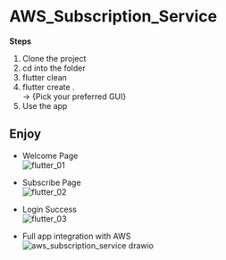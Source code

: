 # AWS_Subscription_Service

**Steps**
1. Clone the project
2. cd into the folder
3. flutter clean
4. flutter create . \
  -> {Pick your preferred GUI}
5. Use the app

## Enjoy

- Welcome Page \
![flutter_01](https://user-images.githubusercontent.com/30655517/172448395-abf47cd0-515d-4307-b8af-09fdbdc24289.png)

- Subscribe Page \
![flutter_02](https://user-images.githubusercontent.com/30655517/172448507-d62363e3-89c1-485d-9550-5743f41063aa.png)

- Login Success \
![flutter_03](https://user-images.githubusercontent.com/30655517/172448541-11889b95-dec2-443c-914b-7364fb0f02b5.png)


- Full app integration with AWS \
![aws_subscription_service drawio](https://user-images.githubusercontent.com/30655517/172448593-ae7aa04c-6520-45fb-9063-2798a25ab4b4.png)

